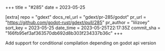 +++
title = "#285"
date = 2023-05-25

[extra]
repo = "gdext"
docs_rel_url = "gdext/pr-285/godot"
pr_url = "https://github.com/godot-rust/gdext/pull/285"
pr_author = "lilizoey"
sort_key = 2023-05-25
date_time = 2023-05-25T22:17:35Z
commit_sha = "166fb95ef3af363570db692d8b303f234337b36c"
+++

Add support for conditional compilation depending on godot api version
